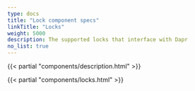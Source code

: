 ```yaml
---
type: docs
title: "Lock component specs"
linkTitle: "Locks"
weight: 5000
description: The supported locks that interface with Dapr
no_list: true
---
```


{{< partial "components/description.html" >}}

{{< partial "components/locks.html" >}}
